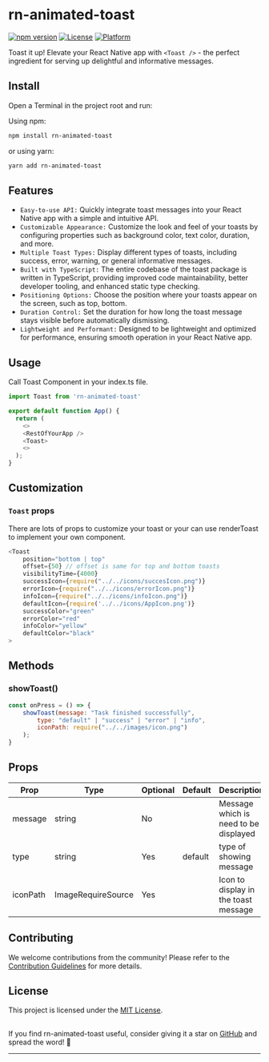 # rn-animated-toast

[![npm version](https://img.shields.io/npm/v/rn-animated-toast.svg)](https://www.npmjs.com/package/rn-animated-toast "View this project on npm")
[![License](https://img.shields.io/npm/l/rn-animated-toast.svg)](https://github.com/AashirRaz/rn-animated-toast/blob/main/LICENSE "View this project on npm")
[![Platform](https://img.shields.io/badge/platform-ios%20%7C%20android-989898.svg?style=flat-square)](https://www.npmjs.com/package/rn-animated-toast "View this project on npm")

Toast it up! Elevate your React Native app with `<Toast />` - the perfect ingredient for serving up delightful and informative messages.

<!-- ## Demo

[![Demo Video](https://bbdblobstorage.blob.core.windows.net/bbd/src/06_12_2023/d4929d9e-9aab-4a4e-a864-a5d0d6cb4740/Videos/demo_78acc602-4565-4a69-9ef6-01de82ad1c42.mp4)] -->

## Install

Open a Terminal in the project root and run:

Using npm:

```sh
npm install rn-animated-toast
```

or using yarn:

```sh
yarn add rn-animated-toast
```

## Features

- `Easy-to-use API:` Quickly integrate toast messages into your React Native app with a simple and intuitive API.
- `Customizable Appearance:` Customize the look and feel of your toasts by configuring properties such as background color, text color, duration, and more.
- `Multiple Toast Types:` Display different types of toasts, including success, error, warning, or general informative messages.
- `Built with TypeScript:` The entire codebase of the toast package is written in TypeScript, providing improved code maintainability, better developer tooling, and enhanced static type checking.
- `Positioning Options:` Choose the position where your toasts appear on the screen, such as top, bottom.
- `Duration Control:` Set the duration for how long the toast message stays visible before automatically dismissing.
- `Lightweight and Performant:` Designed to be lightweight and optimized for performance, ensuring smooth operation in your React Native app.

## Usage

Call Toast Component in your index.ts file.

```js
import Toast from 'rn-animated-toast'

export default function App() {
  return (
    <>
    <RestOfYourApp />
    <Toast>
    <>
  );
}
```

## Customization

### `Toast` props

There are lots of props to customize your toast or your can use renderToast to implement your own component.

```js
<Toast
    position="bottom | top"
    offset={50} // offset is same for top and bottom toasts
    visibilityTime={4000}
    successIcon={require("../../icons/succesIcon.png")}
    errorIcon={require("../../icons/errorIcon.png")}
    infoIcon={require("../../icons/infoIcon.png")}
    defaultIcon={require('../../icons/AppIcon.png')}
    successColor="green"
    errorColor="red"
    infoColor="yellow"
    defaultColor="black"
>
```

## Methods

### showToast()

```js
const onPress = () => {
    showToast(message: "Task finished successfully",
        type: "default" | "success" | "error" | "info",
        iconPath: require("../../images/icon.png")
    );
}
```

## Props

| Prop     | Type               | Optional | Default | Description                           |
| -------- | ------------------ | -------- | ------- | ------------------------------------- |
| message  | string             | No       |         | Message which is need to be displayed |
| type     | string             | Yes      | default | type of showing message               |
| iconPath | ImageRequireSource | Yes      |         | Icon to display in the toast message  |

<!-- ### hideToast()

Call hideToast to hide all that toast that are invoked

```js
const onPress = () => {
  hideToast();
};
``` -->

## Contributing

We welcome contributions from the community! Please refer to the [Contribution Guidelines](https://github.com/AashirRaz/rn-animated-toast/blob/main/CONTRIBUTING.md) for more details.

## License

This project is licensed under the [MIT License](https://github.com/AashirRaz/rn-animated-toast/blob/main/LICENSE).

##

If you find rn-animated-toast useful, consider giving it a star on [GitHub](https://github.com/AashirRaz/rn-animated-toast) and spread the word! 🌟

---
